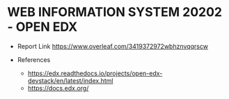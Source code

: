 # WEB INFORMATION SYSTEM 20202 - OPEN EDX

- Report Link
https://www.overleaf.com/3419372972wbhznvqqrscw

- References
  - https://edx.readthedocs.io/projects/open-edx-devstack/en/latest/index.html
  - https://docs.edx.org/
